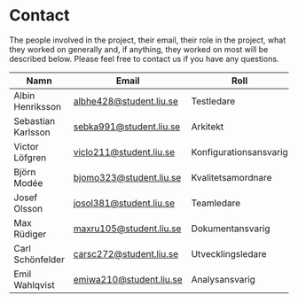 # Contact

The people involved in the project, their email, their role in the project, what they worked on generally and, if anything, they worked on most will be described below.
Please feel free to contact us if you have any questions.

| Namn               | Email                   | Roll                   | Generellt | Speciellt              |
| ------------------ | ----------------------- | ---------------------- | --------- | ---------------------- |
| Albin Henriksson   | albhe428@student.liu.se | Testledare             | Frontend  |                        |
| Sebastian Karlsson | sebka991@student.liu.se | Arkitekt               | Frontend  |                        |
| Victor Löfgren     | viclo211@student.liu.se | Konfigurationsansvarig | Backend   | Dokumentation, Sockets |
| Björn Modée        | bjomo323@student.liu.se | Kvalitetsamordnare     | Frontend  | Redux                  |
| Josef Olsson       | josol381@student.liu.se | Teamledare             | Backend   |                        |
| Max Rüdiger        | maxru105@student.liu.se | Dokumentansvarig       | Frontend  |                        |
| Carl Schönfelder   | carsc272@student.liu.se | Utvecklingsledare      | Backend   | Databas                |
| Emil Wahlqvist     | emiwa210@student.liu.se | Analysansvarig         | Frontend  | Presentationseditor    |

[comment]: # (Should this really be in swedish?)